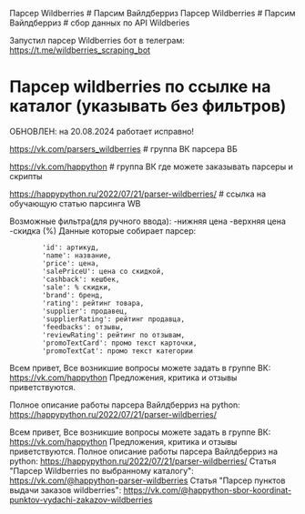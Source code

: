 Парсер Wildberries # Парсим Вайлдберриз
Парсер Wildberries # Парсим Вайлдберриз # сбор данных по API Wildberies

Запустил парсер Wildberries бот в телеграм: https://t.me/wildberries_scraping_bot

# Парсер wildberries по ссылке на каталог (указывать без фильтров)


ОБНОВЛЕН: на 20.08.2024 работает исправно!

https://vk.com/parsers_wildberries  # группа ВК парсера ВБ

https://vk.com/happython  # группа ВК где можете заказывать парсеры и скрипты

https://happypython.ru/2022/07/21/parser-wildberries/  # ссылка на обучающую статью парсинга WB



Возможные фильтра(для ручного ввода): 
    -нижняя цена
    -верхняя цена
    -скидка (%)
Данные которые собирает парсер:

            'id': артикуд,
            'name': название,
            'price': цена,
            'salePriceU': цена со скидкой,
            'cashback': кешбек,
            'sale': % скидки,
            'brand': бренд,
            'rating': рейтинг товара,
            'supplier': продавец,
            'supplierRating': рейтинг продавца,
            'feedbacks': отзывы,
            'reviewRating': рейтинг по отзывам,
            'promoTextCard': промо текст карточки,
            'promoTextCat': промо текст категории

Всем привет, 
Все возникшие вопросы можете задать в группе ВК: https://vk.com/happython
Предложения, критика и отзывы приветствуются.

Полное описание работы парсера Вайлдберриз на python: https://happypython.ru/2022/07/21/parser-wildberries/


Всем привет, 
Все возникшие вопросы можете задать в группе ВК: https://vk.com/happython
Предложения, критика и отзывы приветствуются.
Полное описание работы парсера Вайлдберриз на python: https://happypython.ru/2022/07/21/parser-wildberries/
Статья "Парсер Wildberries по выбранному каталогу": https://vk.com/@happython-parser-wildberries
Статья "Парсер пунктов выдачи заказов wildberries": https://vk.com/@happython-sbor-koordinat-punktov-vydachi-zakazov-wildberries
